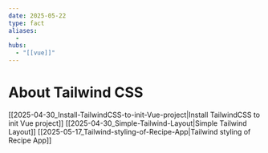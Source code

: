 ```yaml
---
date: 2025-05-22
type: fact
aliases:
  -
hubs:
  - "[[vue]]"
---
```


# About Tailwind CSS

[[2025-04-30_Install-TailwindCSS-to-init-Vue-project|Install TailwindCSS to init Vue project]]
[[2025-04-30_Simple-Tailwind-Layout|Simple Tailwind Layout]]
[[2025-05-17_Tailwind-styling-of-Recipe-App|Tailwind styling of Recipe App]]

